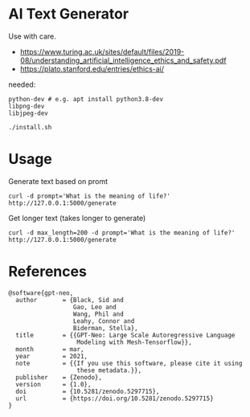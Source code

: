 # AI Text Generator

Use with care.

- https://www.turing.ac.uk/sites/default/files/2019-08/understanding_artificial_intelligence_ethics_and_safety.pdf
- https://plato.stanford.edu/entries/ethics-ai/

needed:

```
python-dev # e.g. apt install python3.8-dev
libpng-dev 
libjpeg-dev
```

```
./install.sh
```

# Usage

Generate text based on promt
```
curl -d prompt='What is the meaning of life?' http://127.0.0.1:5000/generate
```

Get longer text (takes longer to generate)
```
curl -d max_length=200 -d prompt='What is the meaning of life?' http://127.0.0.1:5000/generate
```

# References

```
@software{gpt-neo,
  author       = {Black, Sid and
                  Gao, Leo and
                  Wang, Phil and
                  Leahy, Connor and
                  Biderman, Stella},
  title        = {{GPT-Neo: Large Scale Autoregressive Language 
                   Modeling with Mesh-Tensorflow}},
  month        = mar,
  year         = 2021,
  note         = {{If you use this software, please cite it using 
                   these metadata.}},
  publisher    = {Zenodo},
  version      = {1.0},
  doi          = {10.5281/zenodo.5297715},
  url          = {https://doi.org/10.5281/zenodo.5297715}
}
```
